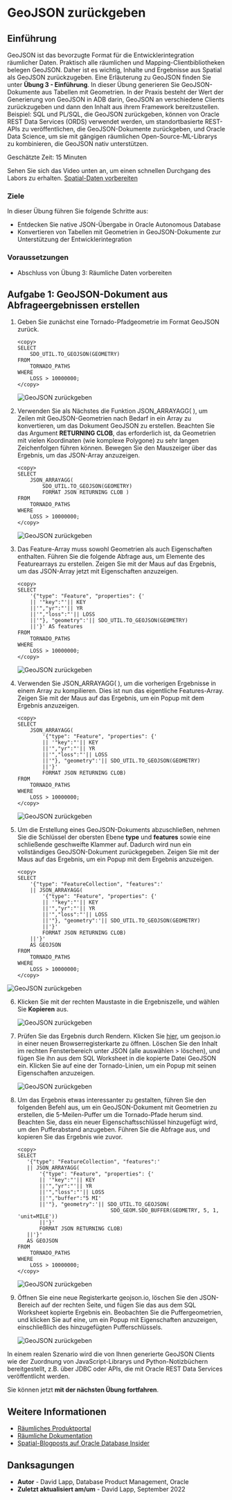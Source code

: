 # GeoJSON zurückgeben

## Einführung

GeoJSON ist das bevorzugte Format für die Entwicklerintegration räumlicher Daten. Praktisch alle räumlichen und Mapping-Clientbibliotheken belegen GeoJSON. Daher ist es wichtig, Inhalte und Ergebnisse aus Spatial als GeoJSON zurückzugeben. Eine Erläuterung zu GeoJSON finden Sie unter **Übung 3 - Einführung**. In dieser Übung generieren Sie GeoJSON-Dokumente aus Tabellen mit Geometrien. In der Praxis besteht der Wert der Generierung von GeoJSON in ADB darin, GeoJSON an verschiedene Clients zurückzugeben und dann den Inhalt aus ihrem Framework bereitzustellen. Beispiel: SQL und PL/SQL, die GeoJSON zurückgeben, können von Oracle REST Data Services (ORDS) verwendet werden, um standortbasierte REST-APIs zu veröffentlichen, die GeoJSON-Dokumente zurückgeben, und Oracle Data Science, um sie mit gängigen räumlichen Open-Source-ML-Librarys zu kombinieren, die GeoJSON nativ unterstützen.

Geschätzte Zeit: 15 Minuten

Sehen Sie sich das Video unten an, um einen schnellen Durchgang des Labors zu erhalten. [Spatial-Daten vorbereiten](videohub:1_bj22bt29)

### Ziele

In dieser Übung führen Sie folgende Schritte aus:

*   Entdecken Sie native JSON-Übergabe in Oracle Autonomous Database
*   Konvertieren von Tabellen mit Geometrien in GeoJSON-Dokumente zur Unterstützung der Entwicklerintegration

### Voraussetzungen

*   Abschluss von Übung 3: Räumliche Daten vorbereiten

## Aufgabe 1: GeoJSON-Dokument aus Abfrageergebnissen erstellen

1.  Geben Sie zunächst eine Tornado-Pfadgeometrie im Format GeoJSON zurück.
    
        <copy> 
        SELECT
            SDO_UTIL.TO_GEOJSON(GEOMETRY)
        FROM
            TORNADO_PATHS
        WHERE
            LOSS > 10000000;
        </copy>
        
    
    ![GeoJSON zurückgeben](images/return-geojson-01.png)
    
2.  Verwenden Sie als Nächstes die Funktion JSON\_ARRAYAGG( ), um Zeilen mit GeoJSON-Geometrien nach Bedarf in ein Array zu konvertieren, um das Dokument GeoJSON zu erstellen. Beachten Sie das Argument **RETURNING CLOB**, das erforderlich ist, da Geometrien mit vielen Koordinaten (wie komplexe Polygone) zu sehr langen Zeichenfolgen führen können. Bewegen Sie den Mauszeiger über das Ergebnis, um das JSON-Array anzuzeigen.
    
        <copy> 
        SELECT
            JSON_ARRAYAGG(
                SDO_UTIL.TO_GEOJSON(GEOMETRY) 
                FORMAT JSON RETURNING CLOB )
        FROM
            TORNADO_PATHS
        WHERE
            LOSS > 10000000;
        </copy>
        
    
    ![GeoJSON zurückgeben](images/return-geojson-02.png)
    
3.  Das Feature-Array muss sowohl Geometrien als auch Eigenschaften enthalten. Führen Sie die folgende Abfrage aus, um Elemente des Featurearrays zu erstellen. Zeigen Sie mit der Maus auf das Ergebnis, um das JSON-Array jetzt mit Eigenschaften anzuzeigen.
    
        <copy> 
        SELECT
            '{"type": "Feature", "properties": {'
            || '"key":"'|| KEY
            ||'","yr":"'|| YR
            ||'","loss":"'|| LOSS
            ||'"}, "geometry":'|| SDO_UTIL.TO_GEOJSON(GEOMETRY)
            ||'}' AS features
        FROM
            TORNADO_PATHS
        WHERE
            LOSS > 10000000;
        </copy>
        
    
    ![GeoJSON zurückgeben](images/return-geojson-03.png)
    
4.  Verwenden Sie JSON\_ARRAYAGG( ), um die vorherigen Ergebnisse in einem Array zu kompilieren. Dies ist nun das eigentliche Features-Array. Zeigen Sie mit der Maus auf das Ergebnis, um ein Popup mit dem Ergebnis anzuzeigen.
    
        <copy> 
        SELECT
            JSON_ARRAYAGG( 
                '{"type": "Feature", "properties": {'
                || '"key":"'|| KEY
                ||'","yr":"'|| YR
                ||'","loss":"'|| LOSS
                ||'"}, "geometry":'|| SDO_UTIL.TO_GEOJSON(GEOMETRY)
                ||'}' 
                FORMAT JSON RETURNING CLOB)   
        FROM
            TORNADO_PATHS
        WHERE
            LOSS > 10000000;
        </copy>
        
    
    ![GeoJSON zurückgeben](images/return-geojson-04.png)
    
5.  Um die Erstellung eines GeoJSON-Dokuments abzuschließen, nehmen Sie die Schlüssel der obersten Ebene **type** und **features** sowie eine schließende geschweifte Klammer auf. Dadurch wird nun ein vollständiges GeoJSON-Dokument zurückgegeben. Zeigen Sie mit der Maus auf das Ergebnis, um ein Popup mit dem Ergebnis anzuzeigen.
    
        <copy> 
        SELECT
            '{"type": "FeatureCollection", "features":'
            || JSON_ARRAYAGG( 
                '{"type": "Feature", "properties": {'
                || '"key":"'|| KEY
                ||'","yr":"'|| YR
                ||'","loss":"'|| LOSS
                ||'"}, "geometry":'|| SDO_UTIL.TO_GEOJSON(GEOMETRY)
                ||'}' 
                FORMAT JSON RETURNING CLOB) 
            ||'}'
            AS GEOJSON
        FROM
            TORNADO_PATHS
        WHERE
            LOSS > 10000000;
        </copy>
        

![GeoJSON zurückgeben](images/return-geojson-05.png)

6.  Klicken Sie mit der rechten Maustaste in die Ergebniszelle, und wählen Sie **Kopieren** aus.
    
    ![GeoJSON zurückgeben](images/return-geojson-06.png)
    
7.  Prüfen Sie das Ergebnis durch Rendern. Klicken Sie [hier](http://geojson.io), um geojson.io in einer neuen Browserregisterkarte zu öffnen. Löschen Sie den Inhalt im rechten Fensterbereich unter JSON (alle auswählen > löschen), und fügen Sie ihn aus dem SQL Worksheet in die kopierte Datei GeoJSON ein. Klicken Sie auf eine der Tornado-Linien, um ein Popup mit seinen Eigenschaften anzuzeigen.
    
    ![GeoJSON zurückgeben](images/return-geojson-07.png)
    
8.  Um das Ergebnis etwas interessanter zu gestalten, führen Sie den folgenden Befehl aus, um ein GeoJSON-Dokument mit Geometrien zu erstellen, die 5-Meilen-Puffer um die Tornado-Pfade herum sind. Beachten Sie, dass ein neuer Eigenschaftsschlüssel hinzugefügt wird, um den Pufferabstand anzugeben. Führen Sie die Abfrage aus, und kopieren Sie das Ergebnis wie zuvor.
    
        <copy> 
        SELECT
           '{"type": "FeatureCollection", "features":'
           || JSON_ARRAYAGG( 
               '{"type": "Feature", "properties": {'
               || '"key":"'|| KEY
               ||'","yr":"'|| YR
               ||'","loss":"'|| LOSS
               ||'","buffer":"5 MI'
               ||'"}, "geometry":'|| SDO_UTIL.TO_GEOJSON(
                                      SDO_GEOM.SDO_BUFFER(GEOMETRY, 5, 1, 'unit=MILE'))
               ||'}' 
               FORMAT JSON RETURNING CLOB)   
           ||'}'
           AS GEOJSON
        FROM
            TORNADO_PATHS
        WHERE
            LOSS > 10000000;
        </copy>
        
    
    ![GeoJSON zurückgeben](images/return-geojson-08.png)
    
9.  Öffnen Sie eine neue Registerkarte geojson.io, löschen Sie den JSON-Bereich auf der rechten Seite, und fügen Sie das aus dem SQL Worksheet kopierte Ergebnis ein. Beobachten Sie die Puffergeometrien, und klicken Sie auf eine, um ein Popup mit Eigenschaften anzuzeigen, einschließlich des hinzugefügten Pufferschlüssels.
    
    ![GeoJSON zurückgeben](images/return-geojson-09.png)
    

In einem realen Szenario wird die von Ihnen generierte GeoJSON Clients wie der Zuordnung von JavaScript-Librarys und Python-Notizbüchern bereitgestellt, z.B. über JDBC oder APIs, die mit Oracle REST Data Services veröffentlicht werden.

Sie können jetzt **mit der nächsten Übung fortfahren**.

## Weitere Informationen

*   [Räumliches Produktportal](https://oracle.com/goto/spatial)
*   [Räumliche Dokumentation](https://docs.oracle.com/en/database/oracle/oracle-database/19/spatl)
*   [Spatial-Blogposts auf Oracle Database Insider](https://blogs.oracle.com/database/category/db-spatial)

## Danksagungen

*   **Autor** - David Lapp, Database Product Management, Oracle
*   **Zuletzt aktualisiert am/um** - David Lapp, September 2022